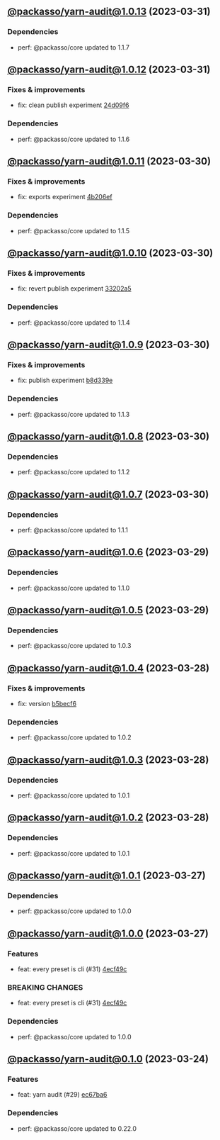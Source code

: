 ## [@packasso/yarn-audit@1.0.13](https://github.com/qiwi/packasso/compare/2023.3.31-packasso.yarn-audit.1.0.12-f0...2023.3.31-packasso.yarn-audit.1.0.13-f0) (2023-03-31)

### Dependencies
* perf: @packasso/core updated to 1.1.7

## [@packasso/yarn-audit@1.0.12](https://github.com/qiwi/packasso/compare/2023.3.30-packasso.yarn-audit.1.0.11-f0...2023.3.31-packasso.yarn-audit.1.0.12-f0) (2023-03-31)

### Fixes & improvements
* fix: clean publish experiment [24d09f6](https://github.com/qiwi/packasso/commit/24d09f6b6bf550618b470c9ad5b85c7186350bfd)

### Dependencies
* perf: @packasso/core updated to 1.1.6

## [@packasso/yarn-audit@1.0.11](https://github.com/qiwi/packasso/compare/2023.3.30-packasso.yarn-audit.1.0.10-f0...2023.3.30-packasso.yarn-audit.1.0.11-f0) (2023-03-30)

### Fixes & improvements
* fix: exports experiment [4b206ef](https://github.com/qiwi/packasso/commit/4b206efaab3bded0e89e03fb1a6025253e29ce82)

### Dependencies
* perf: @packasso/core updated to 1.1.5

## [@packasso/yarn-audit@1.0.10](https://github.com/qiwi/packasso/compare/2023.3.30-packasso.yarn-audit.1.0.9-f0...2023.3.30-packasso.yarn-audit.1.0.10-f0) (2023-03-30)

### Fixes & improvements
* fix: revert publish experiment [33202a5](https://github.com/qiwi/packasso/commit/33202a5ca8e3d59cd203960af423e4b2cd0c90f3)

### Dependencies
* perf: @packasso/core updated to 1.1.4

## [@packasso/yarn-audit@1.0.9](https://github.com/qiwi/packasso/compare/2023.3.30-packasso.yarn-audit.1.0.8-f0...2023.3.30-packasso.yarn-audit.1.0.9-f0) (2023-03-30)

### Fixes & improvements
* fix: publish experiment [b8d339e](https://github.com/qiwi/packasso/commit/b8d339e959390e6ab39f24ef6ceaa19d54586e80)

### Dependencies
* perf: @packasso/core updated to 1.1.3

## [@packasso/yarn-audit@1.0.8](https://github.com/qiwi/packasso/compare/2023.3.30-packasso.yarn-audit.1.0.7-f0...2023.3.30-packasso.yarn-audit.1.0.8-f0) (2023-03-30)

### Dependencies
* perf: @packasso/core updated to 1.1.2

## [@packasso/yarn-audit@1.0.7](https://github.com/qiwi/packasso/compare/2023.3.29-packasso.yarn-audit.1.0.6-f0...2023.3.30-packasso.yarn-audit.1.0.7-f0) (2023-03-30)

### Dependencies
* perf: @packasso/core updated to 1.1.1

## [@packasso/yarn-audit@1.0.6](https://github.com/qiwi/packasso/compare/2023.3.29-packasso.yarn-audit.1.0.5-f0...2023.3.29-packasso.yarn-audit.1.0.6-f0) (2023-03-29)

### Dependencies
* perf: @packasso/core updated to 1.1.0

## [@packasso/yarn-audit@1.0.5](https://github.com/qiwi/packasso/compare/2023.3.28-packasso.yarn-audit.1.0.4-f0...2023.3.29-packasso.yarn-audit.1.0.5-f0) (2023-03-29)

### Dependencies
* perf: @packasso/core updated to 1.0.3

## [@packasso/yarn-audit@1.0.4](https://github.com/qiwi/packasso/compare/2023.3.28-packasso.yarn-audit.1.0.3-f0...2023.3.28-packasso.yarn-audit.1.0.4-f0) (2023-03-28)

### Fixes & improvements
* fix: version [b5becf6](https://github.com/qiwi/packasso/commit/b5becf63f27b765e9d93378f53d54da456c8df4f)

### Dependencies
* perf: @packasso/core updated to 1.0.2

## [@packasso/yarn-audit@1.0.3](https://github.com/qiwi/packasso/compare/2023.3.28-packasso.yarn-audit.1.0.2-f0...2023.3.28-packasso.yarn-audit.1.0.3-f0) (2023-03-28)

### Dependencies
* perf: @packasso/core updated to 1.0.1

## [@packasso/yarn-audit@1.0.2](https://github.com/qiwi/packasso/compare/2023.3.27-packasso.yarn-audit.1.0.1-f0...2023.3.28-packasso.yarn-audit.1.0.2-f0) (2023-03-28)

### Dependencies
* perf: @packasso/core updated to 1.0.1

## [@packasso/yarn-audit@1.0.1](https://github.com/qiwi/packasso/compare/2023.3.27-packasso.yarn-audit.1.0.0-f0...2023.3.27-packasso.yarn-audit.1.0.1-f0) (2023-03-27)

### Dependencies
* perf: @packasso/core updated to 1.0.0

## [@packasso/yarn-audit@1.0.0](https://github.com/qiwi/packasso/compare/2023.3.24-packasso.yarn-audit.0.1.0-f0...2023.3.27-packasso.yarn-audit.1.0.0-f0) (2023-03-27)

### Features
* feat: every preset is cli (#31) [4ecf49c](https://github.com/qiwi/packasso/commit/4ecf49cc42ab0823867e1631adb760d23968f32b)

### BREAKING CHANGES
* feat: every preset is cli (#31) [4ecf49c](https://github.com/qiwi/packasso/commit/4ecf49cc42ab0823867e1631adb760d23968f32b)

### Dependencies
* perf: @packasso/core updated to 1.0.0

## [@packasso/yarn-audit@0.1.0](https://github.com/qiwi/packasso/compare/undefined...2023.3.24-packasso.yarn-audit.0.1.0-f0) (2023-03-24)

### Features
* feat: yarn audit (#29) [ec67ba6](https://github.com/qiwi/packasso/commit/ec67ba6ca45ebea9bf731bc6738133733c8dac5d)

### Dependencies
* perf: @packasso/core updated to 0.22.0
